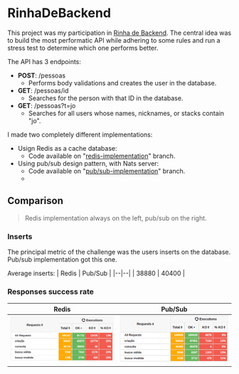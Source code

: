 # RinhaDeBackend

This project was my participation in [Rinha de Backend](https://github.com/zanfranceschi/rinha-de-backend-2023-q3). The central idea was to build the most performatic API while adhering to some rules and run a stress test to determine which one performs better.

The API has 3 endpoints:

-   **POST**: /pessoas
    -   Performs body validations and creates the user in the database.
-   **GET**: /pessoas/id
    -   Searches for the person with that ID in the database.
-   **GET**: /pessoas?t=jo
    -   Searches for all users whose names, nicknames, or stacks contain "jo".

I made two completely different implementations:
- Usign Redis as a cache database:
	- Code available on "[redis-implementation](https://github.com/GuilhermeSAraujo/rinha-backend/tree/redis-implementation)" branch.
- Using pub/sub design pattern, with Nats server:
	- Code available on "[pub/sub-implementation](https://github.com/GuilhermeSAraujo/rinha-backend/tree/pub/sub-implementation)" branch.
	- 
## Comparison

> Redis implementation always on the left, pub/sub on the right.

### Inserts
The principal metric of the challenge was the users inserts on the database. Pub/sub implementation got this one.

Average inserts:
| Redis | Pub/Sub |
|--|--|
| 38880 | 40400 |

###  Responses success rate

| Redis | Pub/Sub |
|--|--|
| ![redis](./assets/redis-imp-succs-responses.png) | ![pub/sub](./assets/pub-sub-imp-succs-responses.png) |
